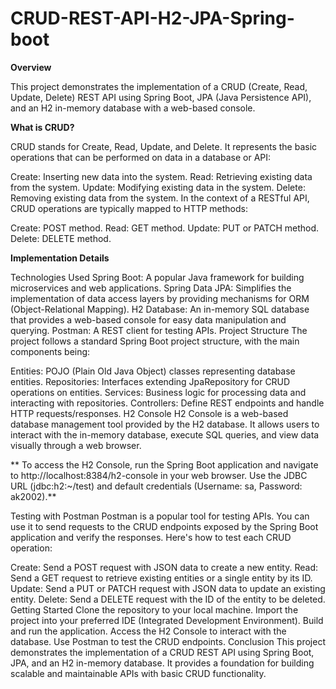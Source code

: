 # CRUD-REST-API-H2-JPA-Spring-boot

**Overview**

This project demonstrates the implementation of a CRUD (Create, Read, Update, Delete) REST API using Spring Boot, JPA (Java Persistence API), and an H2 in-memory database with a web-based console.

**What is CRUD?**

CRUD stands for Create, Read, Update, and Delete. It represents the basic operations that can be performed on data in a database or API:

Create: Inserting new data into the system.
Read: Retrieving existing data from the system.
Update: Modifying existing data in the system.
Delete: Removing existing data from the system.
In the context of a RESTful API, CRUD operations are typically mapped to HTTP methods:

Create: POST method.
Read: GET method.
Update: PUT or PATCH method.
Delete: DELETE method.

**Implementation Details**

Technologies Used
Spring Boot: A popular Java framework for building microservices and web applications.
Spring Data JPA: Simplifies the implementation of data access layers by providing mechanisms for ORM (Object-Relational Mapping).
H2 Database: An in-memory SQL database that provides a web-based console for easy data manipulation and querying.
Postman: A REST client for testing APIs.
Project Structure
The project follows a standard Spring Boot project structure, with the main components being:

Entities: POJO (Plain Old Java Object) classes representing database entities.
Repositories: Interfaces extending JpaRepository for CRUD operations on entities.
Services: Business logic for processing data and interacting with repositories.
Controllers: Define REST endpoints and handle HTTP requests/responses.
H2 Console
H2 Console is a web-based database management tool provided by the H2 database. It allows users to interact with the in-memory database, execute SQL queries, and view data visually through a web browser.

**
To access the H2 Console, run the Spring Boot application and navigate to http://localhost:8384/h2-console in your web browser. Use the JDBC URL (jdbc:h2:~/test) and default credentials (Username: sa, Password: ak2002).**

Testing with Postman
Postman is a popular tool for testing APIs. You can use it to send requests to the CRUD endpoints exposed by the Spring Boot application and verify the responses. Here's how to test each CRUD operation:

Create: Send a POST request with JSON data to create a new entity.
Read: Send a GET request to retrieve existing entities or a single entity by its ID.
Update: Send a PUT or PATCH request with JSON data to update an existing entity.
Delete: Send a DELETE request with the ID of the entity to be deleted.
Getting Started
Clone the repository to your local machine.
Import the project into your preferred IDE (Integrated Development Environment).
Build and run the application.
Access the H2 Console to interact with the database.
Use Postman to test the CRUD endpoints.
Conclusion
This project demonstrates the implementation of a CRUD REST API using Spring Boot, JPA, and an H2 in-memory database. It provides a foundation for building scalable and maintainable APIs with basic CRUD functionality.

